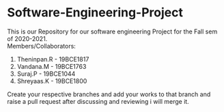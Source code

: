 # Software-Engineering-Project
This is our Repository for our software engineering Project for the Fall sem of 2020-2021.  
Members/Collaborators:  
1.	Theninpan.R - 19BCE1817  
2.	Vandana.M   - 19BCE1763 
3.	Suraj.P     - 19BCE1044  
4.	Shreyaas.K  - 19BCE1800  


Create your respective branches and add your works to that branch and raise a pull request after discussing and reviewing i will merge it.
 
